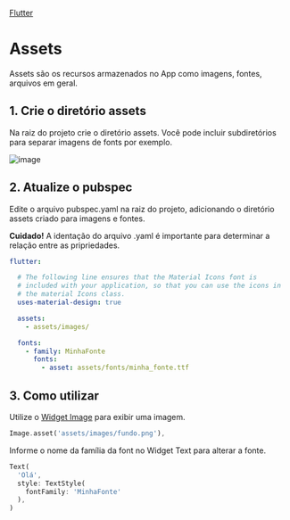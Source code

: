 [Flutter](https://github.com/leofds/flutter-class/blob/master/flutter/README.md)

# Assets

Assets são os recursos armazenados no App como imagens, fontes, arquivos em geral.

## 1. Crie o diretório assets

Na raiz do projeto crie o diretório assets. Você pode incluir subdiretórios para separar imagens de fonts por exemplo.

![image](https://github.com/leofds/flutter-class/assets/5174326/68929342-6538-40c8-8bf3-bb22898f5e34)

## 2. Atualize o pubspec

Edite o arquivo pubspec.yaml na raiz do projeto, adicionando o diretório assets criado para imagens e fontes.

**Cuidado!** A identação do arquivo .yaml é importante para determinar a relação entre as pripriedades. 

```yaml
flutter:

  # The following line ensures that the Material Icons font is
  # included with your application, so that you can use the icons in
  # the material Icons class.
  uses-material-design: true

  assets:
    - assets/images/

  fonts:
    - family: MinhaFonte
      fonts:
        - asset: assets/fonts/minha_fonte.ttf
```

## 3. Como utilizar

Utilize o [Widget Image](https://github.com/leofds/flutter-class/blob/master/flutter/widgets/image.md) para exibir uma imagem.

```dart
Image.asset('assets/images/fundo.png'),
```

Informe o nome da família da font no Widget Text para alterar a fonte.

```dart
Text(
  'Olá',
  style: TextStyle(
    fontFamily: 'MinhaFonte'
  ),
)
```
